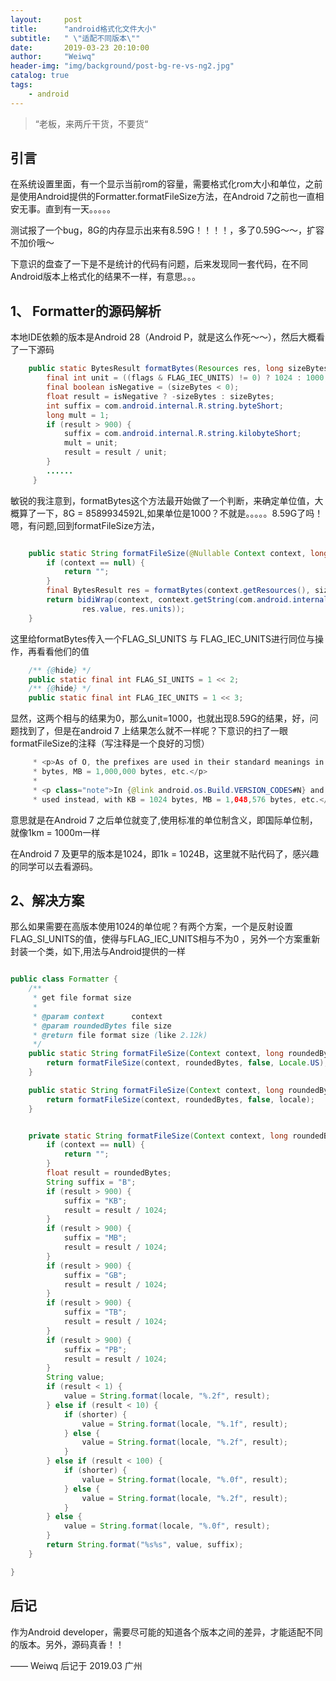 ```yaml
---
layout:     post
title:      "android格式化文件大小"
subtitle:   " \"适配不同版本\""
date:       2019-03-23 20:10:00
author:     "Weiwq"
header-img: "img/background/post-bg-re-vs-ng2.jpg"
catalog: true
tags:
    - android
---
```


> “老板，来两斤干货，不要货“


## 引言

在系统设置里面，有一个显示当前rom的容量，需要格式化rom大小和单位，之前是使用Android提供的Formatter.formatFileSize方法，在Android 7之前也一直相安无事。直到有一天。。。。。

测试报了一个bug，8G的内存显示出来有8.59G！！！！，多了0.59G～～，扩容不加价哦～

下意识的盘查了一下是不是统计的代码有问题，后来发现同一套代码，在不同Android版本上格式化的结果不一样，有意思。。。

## 1、 Formatter的源码解析
本地IDE依赖的版本是Android 28（Android P，就是这么作死～～），然后大概看了一下源码

```java
    public static BytesResult formatBytes(Resources res, long sizeBytes, int flags) {
        final int unit = ((flags & FLAG_IEC_UNITS) != 0) ? 1024 : 1000;
        final boolean isNegative = (sizeBytes < 0);
        float result = isNegative ? -sizeBytes : sizeBytes;
        int suffix = com.android.internal.R.string.byteShort;
        long mult = 1;
        if (result > 900) {
            suffix = com.android.internal.R.string.kilobyteShort;
            mult = unit;
            result = result / unit;
        }
        ......
     }

```

敏锐的我注意到，formatBytes这个方法最开始做了一个判断，来确定单位值，大概算了一下，8G = 8589934592L,如果单位是1000？不就是。。。。。8.59G了吗！
嗯，有问题,回到formatFileSize方法，

```java

    public static String formatFileSize(@Nullable Context context, long sizeBytes) {
        if (context == null) {
            return "";
        }
        final BytesResult res = formatBytes(context.getResources(), sizeBytes, FLAG_SI_UNITS);
        return bidiWrap(context, context.getString(com.android.internal.R.string.fileSizeSuffix,
                res.value, res.units));
    }
```

这里给formatBytes传入一个FLAG_SI_UNITS 与 FLAG_IEC_UNITS进行同位与操作，再看看他们的值

```java
    /** {@hide} */
    public static final int FLAG_SI_UNITS = 1 << 2;
    /** {@hide} */
    public static final int FLAG_IEC_UNITS = 1 << 3;
```

显然，这两个相与的结果为0，那么unit=1000，也就出现8.59G的结果，好，问题找到了，但是在android 7 上结果怎么就不一样呢？下意识的扫了一眼formatFileSize的注释（写注释是一个良好的习惯）

```java
	 * <p>As of O, the prefixes are used in their standard meanings in the SI system, so kB = 1000
     * bytes, MB = 1,000,000 bytes, etc.</p>
     *
     * <p class="note">In {@link android.os.Build.VERSION_CODES#N} and earlier, powers of 1024 are
     * used instead, with KB = 1024 bytes, MB = 1,048,576 bytes, etc.</p>
```

意思就是在Android 7 之后单位就变了,使用标准的单位制含义，即国际单位制，就像1km = 1000m一样

在Android 7 及更早的版本是1024，即1k = 1024B，这里就不贴代码了，感兴趣的同学可以去看源码。

## 2、解决方案

那么如果需要在高版本使用1024的单位呢？有两个方案，一个是反射设置FLAG_SI_UNITS的值，使得与FLAG_IEC_UNITS相与不为0
，另外一个方案重新封装一个类，如下,用法与Android提供的一样

```java

public class Formatter {
    /**
     * get file format size
     *
     * @param context      context
     * @param roundedBytes file size
     * @return file format size (like 2.12k)
     */
    public static String formatFileSize(Context context, long roundedBytes) {
        return formatFileSize(context, roundedBytes, false, Locale.US);
    }

    public static String formatFileSize(Context context, long roundedBytes, Locale locale) {
        return formatFileSize(context, roundedBytes, false, locale);
    }


    private static String formatFileSize(Context context, long roundedBytes, boolean shorter, Locale locale) {
        if (context == null) {
            return "";
        }
        float result = roundedBytes;
        String suffix = "B";
        if (result > 900) {
            suffix = "KB";
            result = result / 1024;
        }
        if (result > 900) {
            suffix = "MB";
            result = result / 1024;
        }
        if (result > 900) {
            suffix = "GB";
            result = result / 1024;
        }
        if (result > 900) {
            suffix = "TB";
            result = result / 1024;
        }
        if (result > 900) {
            suffix = "PB";
            result = result / 1024;
        }
        String value;
        if (result < 1) {
            value = String.format(locale, "%.2f", result);
        } else if (result < 10) {
            if (shorter) {
                value = String.format(locale, "%.1f", result);
            } else {
                value = String.format(locale, "%.2f", result);
            }
        } else if (result < 100) {
            if (shorter) {
                value = String.format(locale, "%.0f", result);
            } else {
                value = String.format(locale, "%.2f", result);
            }
        } else {
            value = String.format(locale, "%.0f", result);
        }
        return String.format("%s%s", value, suffix);
    }

}

```

## 后记

作为Android developer，需要尽可能的知道各个版本之间的差异，才能适配不同的版本。另外，源码真香！！

—— Weiwq 后记于 2019.03 广州



